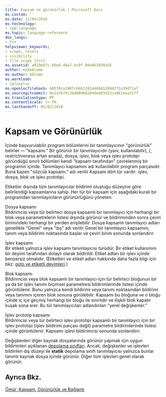 ```yaml
---
title: Kapsam ve görünürlük | Microsoft Docs
ms.custom: ''
ms.date: 11/04/2016
ms.technology:
- cpp-language
ms.topic: language-reference
dev_langs:
- C++
helpviewer_keywords:
- scope, levels
- visibility
- file scope [C++]
ms.assetid: a019eb7c-66ed-46a7-bc9f-89a963930a56
author: mikeblome
ms.author: mblome
ms.workload:
- cplusplus
ms.openlocfilehash: b85f0ca180fc60b1281440845289d2f2a39d71af
ms.sourcegitcommit: be2a7679c2bd80968204dee03d13ca961eaa31ff
ms.translationtype: MT
ms.contentlocale: tr-TR
ms.lasthandoff: 05/03/2018
---
```

# <a name="scope-and-visibility"></a>Kapsam ve Görünürlük
İçinde başvurulabilir program bölümlerini bir tanımlayıcının "görünürlük" belirler — "kapsamı." Bir görünür bir tanımlayıcıdır (yani, kullanılabilir), (, restrictiveness artan sırada), dosya, işlev, blok veya işlev prototipi göründüğü sınırlı bölümleri kendi "kapsam tarafından" çevrelenmiş bir programın içinde. Tanımlayıcı kapsamını adı kullanılabilir program parçasıdır. Buna bazen "sözcük kapsamı." adı verilir Kapsam dört tür vardır: işlev, dosya, blok ve işlev prototipi.  
  
 Etiketler dışında tüm tanımlayıcılar bildirimi oluştuğu düzeyine göre belirlendiği kapsamlarına sahip. Her tür bir kapsam için aşağıdaki kuralı bir programdan tanımlayıcıların görünürlüğünü yöneten:  
  
 Dosya kapsamı  
 Bildirimcisi veya tür belirteci dosya kapsamlı bir tanımlayıcı için herhangi bir blok veya parametrelerin listesi dışında görünür ve bildiriminden sonra çeviri birimindeki herhangi bir yerden erişilebilir. Dosya kapsamlı tanımlayıcı adları genellikle "Genel" veya "dış" adı verilir Genel bir tanımlayıcı kapsamını, tanım veya bildirimi noktasında başlar ve çeviri birim sonunda sonlandırır.  
  
 İşlev kapsamı  
 Bir etiketi yalnızca işlev kapsamı tanımlayıcısı türüdür. Bir etiket kullanımını bir deyimi tarafından dolaylı olarak bildirildi. Etiket adları bir işlev içinde benzersiz olmalıdır. (Etiketleri ve etiket adları hakkında daha fazla bilgi için bkz: [goto ve etiketli deyimleri](../c-language/goto-and-labeled-statements-c.md).)  
  
 Blok kapsamı  
 Bildirimcisi veya blok kapsamlı bir tanımlayıcı için tür belirteci bloğunun bir ya da bir işlev tanımı biçimsel parametresi bildirimlerinde listesi içinde görüntülenir. Bunu yalnızca kendi bildirimi veya tanımı noktasından bildirimi veya tanımını içeren blok sonuna görülebilir. Kapsamı bu bloğuna ve o bloğu içinde iç içe geçmiş herhangi bir bloğu ile sınırlıdır ve ilişkili blok kapatır kuşak sona erer. Bu tür tanımlayıcıları adlandırılan "yerel değişkenler."  
  
 İşlev prototip kapsamı  
 Bildirimcisi veya tür belirteci işlev prototipi kapsamlı bir tanımlayıcı için bir işlev prototipi (işlev bildirimi parçası değil) parametre bildirimlerinde listesi içinde görüntülenir. Kapsamı işlevi bildirimcisi sonunda sonlandırır.  
  
 Değişkenleri diğer kaynak dosyalarında görünür yapmak için uygun bildirimleri açıklanan [depolama sınıfları](../c-language/c-storage-classes.md). Ancak, değişkenler ve işlevleri bildirilen dış düzeyi ile **statik** depolama sınıfı tanımlayıcısı yalnızca bunlar tanımlı kaynak dosya içinde görünür. Diğer tüm işlevleri genel olarak görünür.  
  
## <a name="see-also"></a>Ayrıca Bkz.  
 [Ömür, Kapsam, Görünürlük ve Bağlantı](../c-language/lifetime-scope-visibility-and-linkage.md)